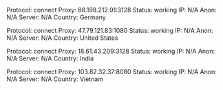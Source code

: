 Protocol: connect
Proxy: 88.198.212.91:3128
Status: working
IP: N/A
Anon: N/A
Server: N/A
Country: Germany

Protocol: connect
Proxy: 47.79.121.83:1080
Status: working
IP: N/A
Anon: N/A
Server: N/A
Country: United States

Protocol: connect
Proxy: 18.61.43.209:3128
Status: working
IP: N/A
Anon: N/A
Server: N/A
Country: India

Protocol: connect
Proxy: 103.82.32.37:8080
Status: working
IP: N/A
Anon: N/A
Server: N/A
Country: Vietnam

